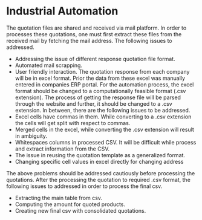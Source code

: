 # Industrial Automation

The quotation files are shared and received via mail platform. In order to 
processes these quotations, one must first extract these files from the 
received mail by fetching the mail address. The following issues to 
addressed.
- Addressing the issue of different response quotation file format.
- Automated mail scrapping.
- User friendly interaction.
The quotation response from each company will be in excel format. Prior 
the data from these excel was manually entered in companies ERP portal. 
For the automation process, the excel format should be changed to a 
computationally feasible format (.csv extension). 
The process of getting the response file will be parsed through the website 
and further, it should be changed to a .csv extension. In between, there are 
the following issues to be addressed.
- Excel cells have commas in them. While converting to a .csv extension the 
cells will get split with respect to commas.
- Merged cells in the excel, while converting the .csv extension will result in 
ambiguity.
- Whitespaces columns in processed CSV. It will be difficult while process 
and extract information from the CSV.
- The issue in reusing the quotation template as a generalized format.
- Changing specific cell values in excel directly for changing address

The above problems should be addressed cautiously before processing the 
quotations.
After the processing the quotation to required .csv format, the following 
issues to addressed in order to process the final csv.

- Extracting the main table from csv.
- Computing the amount for quoted products.
- Creating new final csv with consolidated quotations.

